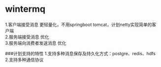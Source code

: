 # wintermq

###
1.客户端接受消息 更轻量化，不用springboot tomcat，计划netty实现简单的客户端  
2.服务端接受消息 优化  
3.服务端向消费者发送消息 优化


###计划支持的特性
1.支持多种消息保存及持久化方式：postgre、redis、hdfs  
2.支持多种通信协议
